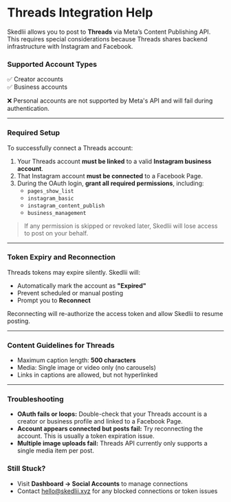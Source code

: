 # Threads Integration Help

Skedlii allows you to post to **Threads** via Meta’s Content Publishing API. This requires special considerations because Threads shares backend infrastructure with Instagram and Facebook.

### Supported Account Types

✅ Creator accounts  
✅ Business accounts

❌ Personal accounts are not supported by Meta's API and will fail during authentication.

---

### Required Setup

To successfully connect a Threads account:

1. Your Threads account **must be linked** to a valid **Instagram business account**.
2. That Instagram account **must be connected** to a Facebook Page.
3. During the OAuth login, **grant all required permissions**, including:
   - `pages_show_list`
   - `instagram_basic`
   - `instagram_content_publish`
   - `business_management`

> If any permission is skipped or revoked later, Skedlii will lose access to post on your behalf.

---

### Token Expiry and Reconnection

Threads tokens may expire silently. Skedlii will:

- Automatically mark the account as **"Expired"**
- Prevent scheduled or manual posting
- Prompt you to **Reconnect**

Reconnecting will re-authorize the access token and allow Skedlii to resume posting.

---

### Content Guidelines for Threads

- Maximum caption length: **500 characters**
- Media: Single image or video only (no carousels)
- Links in captions are allowed, but not hyperlinked

---

### Troubleshooting

- **OAuth fails or loops:** Double-check that your Threads account is a creator or business profile and linked to a Facebook Page.
- **Account appears connected but posts fail:** Try reconnecting the account. This is usually a token expiration issue.
- **Multiple image uploads fail:** Threads API currently only supports a single media item per post.

### Still Stuck?

- Visit **Dashboard → Social Accounts** to manage connections
- Contact [hello@skedlii.xyz](mailto:hello@skedlii.xyz) for any blocked connections or token issues
